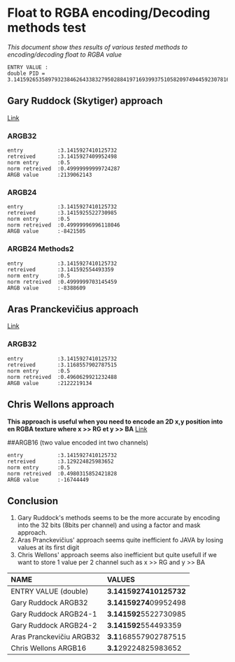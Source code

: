 # Float to RGBA encoding/Decoding methods test
_This document show thes results of various tested methods to encoding/decoding float to RGBA value_

```
ENTRY VALUE : 
double PID = 3.1415926535897932384626433832795028841971693993751058209749445923078164062;
```

## Gary Ruddock (Skytiger) approach
[Link](https://skytiger.wordpress.com/2010/12/01/packing-depth-into-color/)

### ARGB32
```
entry 			:3.1415927410125732
retreived 		:3.1415927409952498
norm entry 		:0.5
norm retreived 	:0.49999999999724287
ARGB value 		:2139062143
```

### ARGB24
```
entry 			:3.1415927410125732
retreived 		:3.1415925522730985
norm entry 		:0.5
norm retreived 	:0.49999996996118046
ARGB value 		:-8421505
```

### ARGB24 Methods2
```
entry 			:3.1415927410125732
retreived 		:3.141592554493359
norm entry 		:0.5
norm retreived 	:0.4999999703145459
ARGB value 		:-8388609
```

## Aras Pranckevičius approach
[Link](https://aras-p.info/blog/2009/07/30/encoding-floats-to-rgba-the-final/)

### ARGB32
```
entry 			:3.1415927410125732
retreived 		:3.1168557902787515
norm entry 		:0.5
norm retreived 	:0.4960629921232488
ARGB value 		:2122219134
```


## Chris Wellons approach
**This approach is useful when you need to encode an 2D x,y position into en RGBA texture where x >> RG et y >> BA**
[Link](https://nullprogram.com/blog/2014/06/29/)

##ARGB16 (two value encoded int two channels)
```
entry 			:3.1415927410125732
retreived 		:3.129224825983652
norm entry 		:0.5
norm retreived 	:0.4980315852421828
ARGB value 		:-16744449
```

## Conclusion
1. Gary Ruddock's methods seems to be the more accurate by encoding into the 32 bits (8bits per channel) and using a factor and mask approach.
2. Aras Pranckevičius' approach seems quite inefficient fo JAVA by losing values at its first digit
3. Chris Wellons' approach seems also inefficient but quite usefull if we want to store 1 value per 2 channel such as x >> RG and y >> BA

| NAME   					| VALUES 			    	|
|:---						|:---						|
| ENTRY VALUE (double) 		| **3.1415927410125732**	|
| Gary Ruddock ARGB32 		| **3.14159274**09952498	|
| Gary Ruddock ARGB24-1		| **3.141592**5522730985	|
| Gary Ruddock ARGB24-2 	| **3.141592**554493359		|
| Aras Pranckevičiu ARGB32 	| **3.1**168557902787515	|
| Chris Wellons ARGB16 		| **3.1**29224825983652		|

